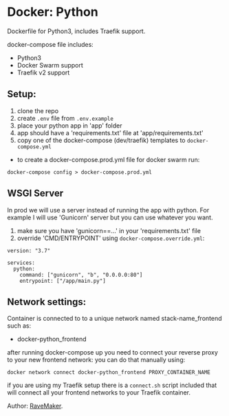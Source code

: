 # Docker: Python
Dockerfile for Python3, includes Traefik support.

docker-compose file includes:
 - Python3
 - Docker Swarm support
 - Traefik v2 support

## Setup:
1. clone the repo
2. create `.env` file from `.env.example`
3. place your python app in 'app' folder
4. app should have a 'requirements.txt' file at 'app/requirements.txt'
5. copy one of the docker-compose (dev/traefik) templates to `docker-compose.yml`

- to create a docker-compose.prod.yml file for docker swarm run:

```
docker-compose config > docker-compose.prod.yml
``` 

## WSGI Server
In prod we will use a server instead of running the app with python. 
For example I will use 'Gunicorn' server but you can use whatever you want.

1. make sure you have 'gunicorn==...' in your 'requirements.txt' file
2. override 'CMD/ENTRYPOINT' using `docker-compose.override.yml`:

```
version: "3.7"

services:
  python:
    command: ["gunicorn", "b", "0.0.0.0:80"]
    entrypoint: ["/app/main.py"]
```

## Network settings:
Container is connected to to a unique network named stack-name_frontend such as:

- docker-python_frontend

after running docker-compose up you need to connect your reverse proxy to your new frontend network:
 you can do that manually using:

 ```
 docker network connect docker-python_frontend PROXY_CONTAINER_NAME
 ```

if you are using my Traefik setup there is a `connect.sh` script included that will connect all your frontend networks to your Traefik container.

Author: [RaveMaker][RaveMaker].

[RaveMaker]: http://ravemaker.net

